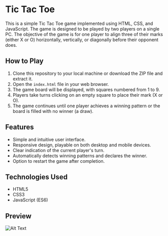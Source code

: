 # Tic Tac Toe

This is a simple Tic Tac Toe game implemented using HTML, CSS, and JavaScript. The game is designed to be played by two players on a single PC. The objective of the game is for one player to align three of their marks (either X or O) horizontally, vertically, or diagonally before their opponent does.

## How to Play

1. Clone this repository to your local machine or download the ZIP file and extract it.
2. Open the `index.html` file in your web browser.
3. The game board will be displayed, with squares numbered from 1 to 9.
4. Players take turns clicking on an empty square to place their mark (X or O).
5. The game continues until one player achieves a winning pattern or the board is filled with no winner (a draw).

## Features

- Simple and intuitive user interface.
- Responsive design, playable on both desktop and mobile devices.
- Clear indication of the current player's turn.
- Automatically detects winning patterns and declares the winner.
- Option to restart the game after completion.

## Technologies Used

- HTML5
- CSS3
- JavaScript (ES6)

## Preview
![Alt Text](https://github.com/ayush-dobiwala/TicTacToe/blob/main/preview/preview.gif)

